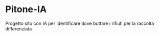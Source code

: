 # Pitone-IA
Progetto sito con IA per identificare dove buttare i rifiuti per la raccolta differenziata
